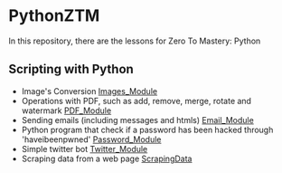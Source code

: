 # PythonZTM
In this repository, there are the lessons for Zero To Mastery: Python
## Scripting with Python
* Image's Conversion [Images_Module](https://github.com/josse995/PythonZTM/tree/main/Images_module)
* Operations with PDF, such as add, remove, merge, rotate and watermark [PDF_Module](https://github.com/josse995/PythonZTM/tree/main/PDF_module)
* Sending emails (including messages and htmls) [Email_Module](https://github.com/josse995/PythonZTM/tree/main/Email_module)
* Python program that check if a password has been hacked through 'haveibeenpwned' [Password_Module](https://github.com/josse995/PythonZTM/tree/main/Password_module)
* Simple twitter bot [Twitter_Module](https://github.com/josse995/PythonZTM/tree/main/Twitter_Module)
* Scraping data from a web page [ScrapingData](https://github.com/josse995/PythonZTM/tree/main/ScrapingData)
